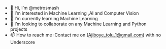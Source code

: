 - 👋 Hi, I’m @metrosmash
- 👀 I’m interested in Machine Learning ,AI and Computer Vision
- 🌱 I’m currently learning Machine Learning 
- 💞️ I’m looking to collaborate on any Machine Learning and Python projects
- 📫 How to reach me :Contact me on (Ajiboye_tolu_1@gmail.com) with no Underscore

<!---
metrosmash/metrosmash is a ✨ special ✨ repository because its `README.md` (this file) appears on your GitHub profile.
You can click the Preview link to take a look at your changes.
--->

